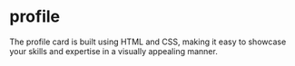 # profile
The profile card is built using HTML and CSS, making it easy to showcase your skills and expertise in a visually appealing manner.

